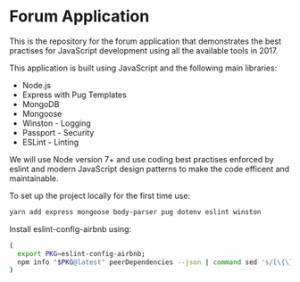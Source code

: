 # Forum Application

This is the repository for the forum application that demonstrates the best practises for JavaScript development using all the available tools in 2017.

This application is built using JavaScript and the following main libraries:

* Node.js
* Express with Pug Templates
* MongoDB
* Mongoose
* Winston - Logging
* Passport - Security
* ESLint - Linting

We will use Node version 7+ and use coding best practises enforced by eslint and modern JavaScript design patterns to make the code efficent and maintainable. 

To set up the project locally for the first time use:
```bash
yarn add express mongoose body-parser pug dotenv eslint winston
```
Install eslint-config-airbnb using: 
```bash
(
  export PKG=eslint-config-airbnb;
  npm info "$PKG@latest" peerDependencies --json | command sed 's/[\{\},]//g ; s/: /@/g' | xargs yarn add -D "$PKG@latest"
)
```